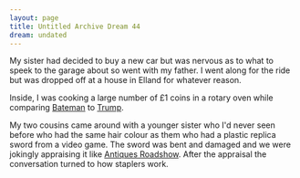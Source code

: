 ```yaml
---
layout: page
title: Untitled Archive Dream 44
dream: undated
---
```


My sister had decided to buy a new car but was nervous as to what to speek to the garage about so went with my father. I went along for the ride but was dropped off at a house in Elland for whatever reason.

Inside, I was cooking a large number of &pound;1 coins in a rotary oven while comparing <a href="https://en.wikipedia.org/wiki/Patrick_Bateman">Bateman</a> to <a href="https://en.wikipedia.org/wiki/Donald_Trump">Trump</a>.

My two cousins <!-- PH MH --> came around with a younger sister who I'd never seen before who had the same hair colour as them who had a plastic replica sword from a video game. The sword was bent and damaged and we were jokingly appraising it like <a href="https://en.wikipedia.org/wiki/Antiques_Roadshow">Antiques Roadshow</a>. After the appraisal the conversation turned to how staplers work.